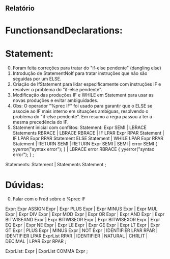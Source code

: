 ## Relatório

# FunctionsandDeclarations:

# Statement:
0. Foram feita correções para tratar do "if-else pendente" (dangling else)
1. Introdução de StatementNoIf para tratar instruções que não são seguidas por um ELSE.
2. Criação de IfStatement para lidar especificamente com instruções IF e resolver o problema do "if-else pendente".
3. Modificação das produções IF e WHILE em Statement para usar as novas produções e evitar ambiguidades.
4. Obs: O operador "%prec IF" foi usado para garantir que o ELSE se associe ao IF mais interno em situações ambíguas, resolvendo o problema do "if-else pendente". Em resumo a regra passou a ter a mesma precedência do IF.
6. Statement inicial com conflitos:
Statement:
    Expr SEMI
    | LBRACE Statements RBRACE
    | LBRACE RBRACE
    | IF LPAR Expr RPAR Statement
    | IF LPAR Expr RPAR Statement ELSE Statement
    | WHILE LPAR Expr RPAR Statement
    | RETURN SEMI
    | RETURN Expr SEMI
    | SEMI
    | error SEMI { yyerror("syntax error"); }
    | LBRACE error RBRACE { yyerror("syntax error"); }
;

Statements:
    Statement
    | Statements Statement
;

# Dúvidas:
0. Falar com o Fred sobre o %prec IF


Expr:
    Expr ASSIGN Expr
    | Expr PLUS Expr
    | Expr MINUS Expr
    | Expr MUL Expr
    | Expr DIV Expr
    | Expr MOD Expr
    | Expr OR Expr
    | Expr AND Expr
    | Expr BITWISEAND Expr
    | Expr BITWISEOR Expr
    | Expr BITWISEXOR Expr
    | Expr EQ Expr
    | Expr NE Expr
    | Expr LE Expr
    | Expr GE Expr
    | Expr LT Expr
    | Expr GT Expr
    | PLUS Expr
    | MINUS Expr
    | NOT Expr
    | IDENTIFIER LPAR RPAR
    | IDENTIFIER LPAR ExprList RPAR
    | IDENTIFIER
    | NATURAL
    | CHRLIT
    | DECIMAL
    | LPAR Expr RPAR
;

ExprList:
    Expr
    | ExprList COMMA Expr
;